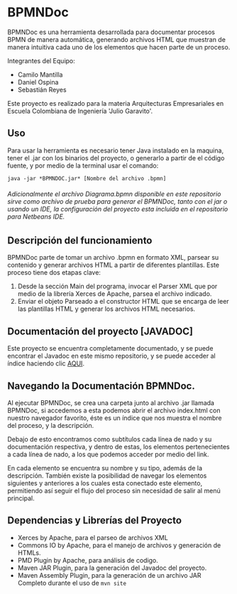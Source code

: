 # BPMNDoc

BPMNDoc es una herramienta desarrollada para documentar procesos BPMN de manera automática, generando archivos HTML que muestran de manera intuitiva cada uno de los elementos que hacen parte de un proceso.

Integrantes del Equipo: 
 - Camilo Mantilla
 - Daniel Ospina
 - Sebastián Reyes

Este proyecto es realizado para la materia Arquitecturas Empresariales en Escuela Colombiana de Ingeniería 'Julio Garavito'.


## Uso

Para usar la herramienta es necesario tener Java instalado en la maquina, tener el .jar con los binarios del proyecto, o generarlo a partir de el código fuente, y por medio de la terminal usar el comando: 

    java -jar *BPMNDOC.jar* [Nombre del archivo .bpmn]

###### Adicionalmente el archivo Diagrama.bpmn disponible en este repositorio sirve como archivo de prueba para generar el BPMNDoc, tanto con el jar o usando un IDE, la configuración del proyecto esta incluida en el repositorio para Netbeans IDE.

## Descripción del funcionamiento

BPMNDoc parte de tomar un archivo .bpmn en formato XML, parsear su contenido y generar archivos HTML a partir de diferentes plantillas.
Este proceso tiene dos etapas clave:

 1. Desde la sección Main del programa, invocar el Parser XML que por medio de la librería Xerces de Apache, parsea el archivo indicado.
 2. Enviar el objeto Parseado a el constructor HTML que se encarga de leer las plantillas HTML y generar los archivos HTML necesarios.

## Documentación del proyecto [JAVADOC]

Este proyecto se encuentra completamente documentado, y se puede encontrar el Javadoc en este mismo repositorio, y se puede acceder al índice haciendo clic [AQUI](apidocs/index.html).

## Navegando la Documentación BPMNDoc.

Al ejecutar BPMNDoc, se crea una carpeta junto al archivo .jar llamada BPMNDoc, si accedemos a esta podemos abrir el archivo index.html con nuestro navegador favorito, éste es un índice que nos muestra el nombre del proceso, y la descripción.

Debajo de esto encontramos como subtítulos cada línea de nado y su documentación respectiva, y dentro de estas, los elementos pertenecientes a cada línea de nado, a los que podemos acceder por medio del link.

En cada elemento se encuentra su nombre y su tipo, además de la descripción. También existe la posibilidad de navegar los elementos siguientes y anteriores a los cuales esta conectado este elemento, permitiendo así seguir el flujo del proceso sin necesidad de salir al menú principal.

## Dependencias y Librerías del Proyecto

 - Xerces by Apache, para el parseo de archivos XML
 - Commons IO by Apache, para el manejo de archivos y generación de HTMLs.
 - PMD Plugin by Apache, para análisis de codigo.
 - Maven JAR Plugin, para la generación del Javadoc del proyecto.
 - Maven Assembly Plugin, para la generación de un archivo JAR Completo durante el uso de `mvn site`
